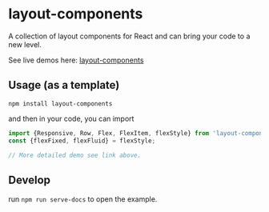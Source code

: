 # layout-components

A collection of layout components for React and can bring your code to a new level.

See live demos here: [layout-components](http://www.episodeyang.com/layout-components/)

## Usage (as a template)

```shell
npm install layout-components
```

and then in your code, you can import

```javascript
import {Responsive, Row, Flex, FlexItem, flexStyle} from 'layout-components';
const {flexFixed, flexFluid} = flexStyle;

// More detailed demo see link above.
```

## Develop

run `npm run serve-docs` to open the example.


